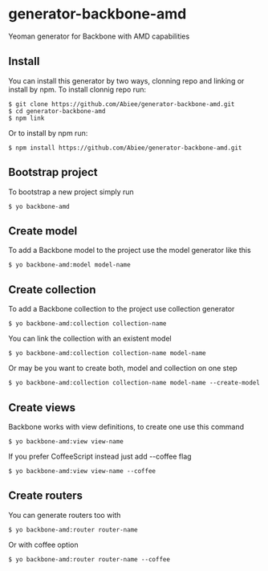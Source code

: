 generator-backbone-amd
======================

Yeoman generator for Backbone with AMD capabilities

Install
-------
You can install this generator by two ways, clonning repo and linking or install by npm. To install clonnig repo run:

    $ git clone https://github.com/Abiee/generator-backbone-amd.git
    $ cd generator-backbone-amd
    $ npm link

Or to install by npm run:

    $ npm install https://github.com/Abiee/generator-backbone-amd.git

Bootstrap project
-----------------
To bootstrap a new project simply run

    $ yo backbone-amd

Create model
------------
To add a Backbone model to the project use the model generator like this

    $ yo backbone-amd:model model-name

Create collection
-----------------
To add a Backbone collection to the project use collection generator

    $ yo backbone-amd:collection collection-name

You can link the collection with an existent model

    $ yo backbone-amd:collection collection-name model-name

Or may be you want to create both, model and collection on one step

    $ yo backbone-amd:collection collection-name model-name --create-model

Create views
------------
Backbone works with view definitions, to create one use this command

    $ yo backbone-amd:view view-name

If you prefer CoffeeScript instead just add --coffee flag

    $ yo backbone-amd:view view-name --coffee

Create routers
--------------
You can generate routers too with

    $ yo backbone-amd:router router-name

Or with coffee option

    $ yo backbone-amd:router router-name --coffee

